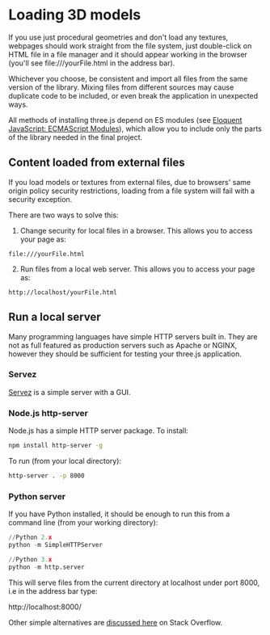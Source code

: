 # Loading 3D models
If you use just procedural geometries and don't load any textures, webpages should work straight from the file system, just double-click on HTML file in a file manager and it should appear working in the browser (you'll see file:///yourFile.html in the address bar).

Whichever you choose, be consistent and import all files from the same version of the library. Mixing files from different sources may cause duplicate code to be included, or even break the application in unexpected ways.

All methods of installing three.js depend on ES modules (see [Eloquent JavaScript: ECMAScript Modules](https://eloquentjavascript.net/10_modules.html#h_hF2FmOVxw7)), which allow you to include only the parts of the library needed in the final project.

## Content loaded from external files
If you load models or textures from external files, due to browsers' same origin policy security restrictions, loading from a file system will fail with a security exception.

There are two ways to solve this:

1. Change security for local files in a browser. This allows you to access your page as:

```http
file:///yourFile.html
```

2. Run files from a local web server. This allows you to access your page as:

```http
http://localhost/yourFile.html
```

## Run a local server
Many programming languages have simple HTTP servers built in. They are not as full featured as production servers such as Apache or NGINX, however they should be sufficient for testing your three.js application.


### Servez
[Servez](https://greggman.github.io/servez/) is a simple server with a GUI.

### Node.js http-server
Node.js has a simple HTTP server package. To install:
```bash
npm install http-server -g
```
To run (from your local directory):
```bash
http-server . -p 8000
```

### Python server
If you have Python installed, it should be enough to run this from a command line (from your working directory):
```python
//Python 2.x
python -m SimpleHTTPServer

//Python 3.x
python -m http.server
```
This will serve files from the current directory at localhost under port 8000, i.e in the address bar type:

http://localhost:8000/

Other simple alternatives are [discussed here](https://stackoverflow.com/questions/12905426/what-is-a-faster-alternative-to-pythons-http-server-or-simplehttpserver) on Stack Overflow.